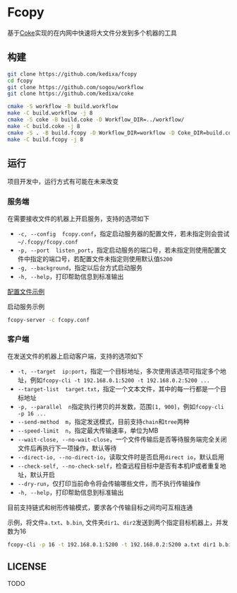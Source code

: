# Fcopy

基于[Coke](https://github.com/kedixa/coke)实现的在内网中快速将大文件分发到多个机器的工具

## 构建
```bash
git clone https://github.com/kedixa/fcopy
cd fcopy
git clone https://github.com/sogou/workflow
git clone https://github.com/kedixa/coke

cmake -S workflow -B build.workflow
make -C build.workflow -j 8
cmake -S coke -B build.coke -D Workflow_DIR=../workflow/
make -C build.coke -j 8
cmake -S . -B build.fcopy -D Workflow_DIR=workflow -D Coke_DIR=build.coke
make -C build.fcopy -j 8
```

## 运行
项目开发中，运行方式有可能在未来改变

### 服务端
在需要接收文件的机器上开启服务，支持的选项如下

- `-c, --config  fcopy.conf`，指定启动服务器的配置文件，若未指定则会尝试`~/.fcopy/fcopy.conf`
- `-p, --port  listen_port`，指定启动服务的端口号，若未指定则使用配置文件中指定的端口号，若配置文件未指定则使用默认值`5200`
- `-g, --background`，指定以后台方式启动服务
- `-h, --help`，打印帮助信息到标准输出

[配置文件示例](conf/fcopy.conf)

启动服务示例

```bash
fcopy-server -c fcopy.conf
```

### 客户端
在发送文件的机器上启动客户端，支持的选项如下

- `-t, --target  ip:port`，指定一个目标地址，多次使用该选项可指定多个地址，例如`fcopy-cli -t 192.168.0.1:5200 -t 192.168.0.2:5200 ...`
- `--target-list  target.txt`，指定一个文本文件，其中的每一行都是一个目标地址
- `-p, --parallel  n`指定执行拷贝的并发数，范围`[1, 900]`，例如`fcopy-cli -p 16 ...`
- `--send-method  m`，指定发送模式，目前支持`chain`和`tree`两种
- `--speed-limit  n`，指定最大传输速率，单位为MB
- `--wait-close, --no-wait-close`，一个文件传输后是否等待服务端完全关闭文件后再执行下一项操作，默认等待
- `--direct-io, --no-direct-io`，读取文件时是否启用`direct io`，默认启用
- `--check-self, --no-check-self`，检查远程目标中是否有本机IP或者重复地址，默认开启
- `--dry-run`，仅打印当前命令将会传输哪些文件，而不执行传输操作
- `-h, --help`，打印帮助信息到标准输出

目前支持链式和树形传输模式，要求各个传输目标之间均可互相连通

示例，将文件`a.txt`、`b.bin`, 文件夹`dir1`、`dir2`发送到两个指定目标机器上，并发数为16
```bash
fcopy-cli -p 16 -t 192.168.0.1:5200 -t 192.168.0.2:5200 a.txt dir1 b.bin dir2
```

## LICENSE
TODO
